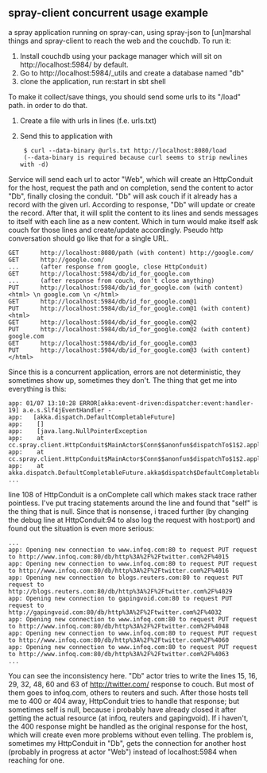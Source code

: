 ## spray-client concurrent usage example

a spray application running on spray-can, using spray-json to [un]marshal things and spray-client to reach the web and the couchdb. To run it:

1. Install couchdb using your package manager which will sit on http://localhost:5984/ by default.
2. Go to http://localhost:5984/\_utils and create a database named "db"
3. clone the application, run re:start in sbt shell

To make it collect/save things, you should send some urls to its "/load" path. in order to do that.

1. Create a file with urls in lines (f.e. urls.txt)
2. Send this to application with

        $ curl --data-binary @urls.txt http://localhost:8080/load
        (--data-binary is required because curl seems to strip newlines with -d)

Service will send each url to actor "Web", which will create an HttpConduit for the host, request the path and on completion, send the content to actor "Db", finally closing the conduit. "Db" will ask couch if it already has a record with the given url. According to response, "Db" will update or create the record. After that, it will split the content to its lines and sends messages to itself with each line as a new content. Which in turn would make itself ask couch for those lines and create/update accordingly. Pseudo http conversation should go like that for a single URL.

    GET      http://localhost:8080/path (with content) http://google.com/
    GET      http://google.com/
    ...      (after response from google, close HttpConduit)
    GET      http://localhost:5984/db/id_for_google.com
    ...      (after response from couch, don't close anything)
    PUT      http://localhost:5984/db/id_for_google.com (with content) <html> \n google.com \n </html>
    GET      http://localhost:5984/db/id_for_google.com@1
    PUT      http://localhost:5984/db/id_for_google.com@1 (with content) <html>
    GET      http://localhost:5984/db/id_for_google.com@2
    PUT      http://localhost:5984/db/id_for_google.com@2 (with content) google.com
    GET      http://localhost:5984/db/id_for_google.com@3
    PUT      http://localhost:5984/db/id_for_google.com@3 (with content) </html>

Since this is a concurrent application, errors are not deterministic, they sometimes show up, sometimes they don't. The thing that get me into everything is this:

    app: 01/07 13:10:28 ERROR[akka:event-driven:dispatcher:event:handler-19] a.e.s.Slf4jEventHandler - 
    app:   [akka.dispatch.DefaultCompletableFuture]
    app: 	[]
    app: 	[java.lang.NullPointerException
    app: 	at cc.spray.client.HttpConduit$MainActor$Conn$$anonfun$dispatchTo$1$2.apply(HttpConduit.scala:108)
    app: 	at cc.spray.client.HttpConduit$MainActor$Conn$$anonfun$dispatchTo$1$2.apply(HttpConduit.scala:107)
    app: 	at akka.dispatch.DefaultCompletableFuture.akka$dispatch$DefaultCompletableFuture$$notifyCompleted(Future.scala:927)
    ...

line 108 of HttpConduit is a onComplete call which makes stack trace rather pointless. I've put tracing statements around the line and found that "self" is the thing that is null. Since that is nonsense, i traced further (by changing the debug line at HttpConduit:94 to also log the request with host:port) and found out the situation is even more serious:

    ...
    app: Opening new connection to www.infoq.com:80 to request PUT request to http://www.infoq.com:80/db/http%3A%2F%2Ftwitter.com%2F%4015
    app: Opening new connection to www.infoq.com:80 to request PUT request to http://www.infoq.com:80/db/http%3A%2F%2Ftwitter.com%2F%4016
    app: Opening new connection to blogs.reuters.com:80 to request PUT request to http://blogs.reuters.com:80/db/http%3A%2F%2Ftwitter.com%2F%4029
    app: Opening new connection to gapingvoid.com:80 to request PUT request to http://gapingvoid.com:80/db/http%3A%2F%2Ftwitter.com%2F%4032
    app: Opening new connection to www.infoq.com:80 to request PUT request to http://www.infoq.com:80/db/http%3A%2F%2Ftwitter.com%2F%4048
    app: Opening new connection to www.infoq.com:80 to request PUT request to http://www.infoq.com:80/db/http%3A%2F%2Ftwitter.com%2F%4060
    app: Opening new connection to www.infoq.com:80 to request PUT request to http://www.infoq.com:80/db/http%3A%2F%2Ftwitter.com%2F%4063
    ...

You can see the inconsistency here. "Db" actor tries to write the lines 15, 16, 29, 32, 48, 60 and 63 of http://twitter.com/ response to couch. But most of them goes to infoq.com, others to reuters and such. After those hosts tell me to 400 or 404 away, HttpConduit tries to handle that response; but sometimes self is null, because i probably have already closed it after getting the actual resource (at infoq, reuters and gapingvoid). If i haven't, the 400 response might be handled as the original response for the host, which will create even more problems without even telling. The problem is, sometimes my HttpConduit in "Db", gets the connection for another host (probably in progress at actor "Web") instead of localhost:5984 when reaching for one.